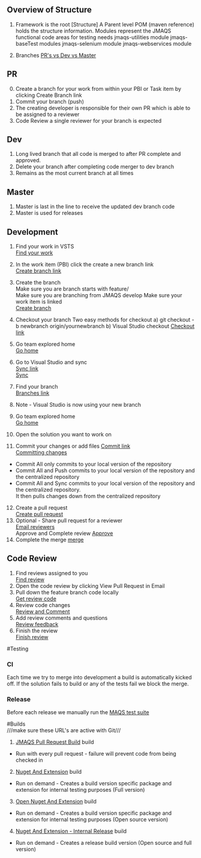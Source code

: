 ## Overview of Structure
1. Framework is the root
[Structure]
A Parent level POM (maven reference) holds the structure information.
 Modules represent the JMAQS functional code areas for testing needs
 jmaqs-utilities module
 jmaqs-baseTest modules
 jmaqs-selenium module
 jmaqs-webservices module

2. Branches
[PR's vs Dev vs Master](Dev_Master_Release)

## PR
0. Create a branch for your work from within your PBI or Task item by clicking Create Branch link  
1. Commit your branch (push)
2. The creating developer is responsible for their own PR which is able to be assigned to a reviewer
3. Code Review a single reviewer for your branch is expected  

## Dev
1. Long lived branch that all code is merged to after PR complete and approved.
2. Delete your branch after completing code merger to dev branch
3. Remains as the most current branch at all times

## Master
1. Master is last in the line to receive the updated dev branch code
2. Master is used for releases


## Development
1. Find your work in VSTS  
[Find your work](BranchesLink.png)
2. In the work item (PBI) click the create a new branch link  
[Create branch link](JMAQS_CreateBranch.png)  
3. Create the branch  
	Make sure you are branch starts with feature/  
	Make sure you are branching from JMAQS develop
	Make sure your work item is linked  
[Create branch](JMAQS_CreateFeatureBranch.png)
4. Checkout your branch 
 Two easy methods for checkout 
 a) git checkout -b newbranch origin/yournewbranch 
 b) Visual Studio checkout [Checkout link](CheckoutBranchLink.png)
5. Go team explored home  
 [Go home](GoHome.png)  
6. Go to Visual Studio and sync  
[Sync link](SyncLink.png)  
[Sync](SyncPull.png)
7. Find your branch  
[Branches link](BranchesLink.png)  

8. Note - Visual Studio is now using your new branch  

9. Go team explored home  
[Go home](GoHome.png)
10. Open the solution you want to work on
11. Commit your changes or add files
[Commit link](CommitLink.png)    
[Committing changes](.png)  
 * Commit All only commits to your local version of the repository
 * Commit All and Push commits to your local version of the repository and the centralized repository
 * Commit All and Sync commits to your local version of the repository and the centralized repository.  
  It then pulls changes down from the centralized repository  
12. Create a pull request  
[Create pull request](PullRequest.png)
13. Optional - Share pull request for a reviewer     
[Email reviewers](SharePullRequest.png)    
Approve and Complete review
[Approve](Comment_and_Approve_PullRequest.png)
14. Complete the merge
[merge](CompletePullRequest.png) 

 

## Code Review
1. Find reviews assigned to you  
[Find review](CodeReviewEmail.png)   
2. Open the code review by clicking View Pull Request in Email   
3. Pull down the feature branch code locally  
[Get review code](GetCodeReviewCode.png)   
4. Review code changes  
[Review and Comment](CompletePullRequest.png)   
5. Add review comments and questions  
[Review feedback](CompleteMergeOfPullRequest.png)  
5. Finish the review  
[Finish review](Completed-Green.png)   

#Testing
### CI
Each time we try to  merge into development a build is automatically kicked off.
If the solution fails to build or any of the tests fail we block the merge.
### Release
Before each release we manually run the [MAQS test suite](https://magenic.visualstudio.com/MaqsFramework/_testManagement?planId=2159&suiteId=2160&_a=tests)

#Builds  
///make sure these URL's are active with Git///
1. [JMAQS Pull Request Build](https://magenic.visualstudio.com/MaqsFramework/JavaMAQS/_build/index?context=allDefinitions&path=%5C&definitionId=64&_a=completed) build
 * Run with every pull request - failure will prevent code from being checked in
2. [Nuget And Extension](https://magenic.visualstudio.com/MaqsFramework/_build/index?context=Mine&path=%5C&definitionId=54&_a=completed) build  
 * Run on demand - Creates  a build version specific package and extension for internal testing purposes (Full version)
3. [Open Nuget And Extension](https://magenic.visualstudio.com/MaqsFramework/_build/index?context=Mine&path=%5C&definitionId=55&_a=completed) build  
 * Run on demand - Creates a build version specific package and extension for internal testing purposes (Open source version)
4. [Nuget And Extension - Internal Release](https://magenic.visualstudio.com/MaqsFramework/_build/index?context=Mine&path=%5C&definitionId=56&_a=completed) build  
 * Run on demand - Creates a release build version (Open source and full version)
